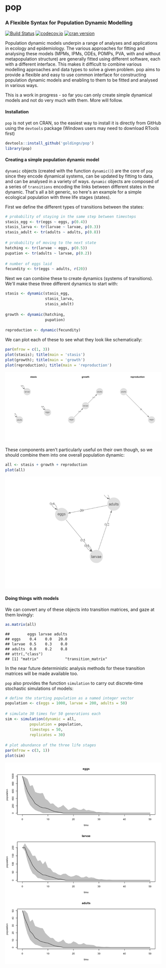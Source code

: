 pop
===

### A Flexible Syntax for Population Dynamic Modelling

[![Build Status](https://travis-ci.org/goldingn/pop.svg)](https://travis-ci.org/goldingn/pop) [![codecov.io](https://codecov.io/github/goldingn/pop/coverage.svg?branch=master)](https://codecov.io/github/goldingn/pop?branch=master) [![cran version](http://www.r-pkg.org/badges/version/pop)](https://cran.rstudio.com/web/packages/pop)

Population dynamic models underpin a range of analyses and applications in ecology and epidemiology. The various approaches for fitting and analysing these models (MPMs, IPMs, ODEs, POMPs, PVA, with and without metapopulation structure) are generally fitted using different software, each with a different interface. This makes it difficult to combine various modelling approaches and data types to solve a given problem. pop aims to provide a flexible and easy to use common interface for constructing population dynamic models and enabling to them to be fitted and analysed in various ways.

This is a work in progress - so far you can only create simple dynamical models and not do very much with them. More will follow.

#### Installation

`pop` is not yet on CRAN, so the easiest way to install it is directly from GitHub using the `devtools` package (Windows users may need to download RTools first)

``` r
devtools::install_github('goldingn/pop')
library(pop)
```

#### Creating a simple population dynamic model

`dynamic` objects (created with the function `dynamic()`) are the core of `pop` since they encode dynamical systems, can be updated by fitting to data, and can be analysed in a variety of ways. `dynamic` objects are composed of a series of `transitions` encoding the links between different states in the dynamic. That's all a bit generic, so here's an example for a simple ecological population with three life stages (states).

First we define the different types of transitions between the states:

``` r
# probability of staying in the same step between timesteps
stasis_egg <- tr(eggs ~ eggs, p(0.4))
stasis_larva <- tr(larvae ~ larvae, p(0.3))
stasis_adult <- tr(adults ~ adults, p(0.8))

# probability of moving to the next state
hatching <- tr(larvae ~ eggs, p(0.5))
pupation <- tr(adults ~ larvae, p(0.2))

# number of eggs laid
fecundity <- tr(eggs ~ adults, r(20))
```

Next we can combine these to create dynamics (systems of transitions). We'll make these three different dynamics to start with:

``` r
stasis <- dynamic(stasis_egg,
                  stasis_larva,
                  stasis_adult)

growth <- dynamic(hatching,
                  pupation)

reproduction <- dynamic(fecundity)
```

We can plot each of these to see what they look like schematically:

``` r
par(mfrow = c(1, 3))
plot(stasis); title(main = 'stasis')
plot(growth); title(main = 'growth')
plot(reproduction); title(main = 'reproduction')
```

![](readme_files/figure-markdown_github/plot_dynamics-1.png)<!-- -->

These components aren't particularly useful on their own though, so we should combine them into one overall population dynamic:

``` r
all <- stasis + growth + reproduction
plot(all)
```

![](readme_files/figure-markdown_github/all_dynamics-1.png)<!-- -->

#### Doing things with models

We can convert any of these objects into transition matrices, and gaze at them lovingly:

``` r
as.matrix(all)
```

    ##        eggs larvae adults
    ## eggs    0.4    0.0   20.0
    ## larvae  0.5    0.3    0.0
    ## adults  0.0    0.2    0.8
    ## attr(,"class")
    ## [1] "matrix"            "transition_matrix"

In the near future deterministic analysis methods for these transition matrices will be made available too.

`pop` also provides the function `simulation` to carry out discrete-time stochastic simulations of models:

``` r
# define the starting population as a named integer vector
population <- c(eggs = 1000, larvae = 200, adults = 50)

# simulate 30 times for 50 generations each
sim <- simulation(dynamic = all,
           population = population,
           timesteps = 50,
           replicates = 30)

# plot abundance of the three life stages
par(mfrow = c(3, 1))
plot(sim)
```

![](readme_files/figure-markdown_github/simulation-1.png)<!-- -->
